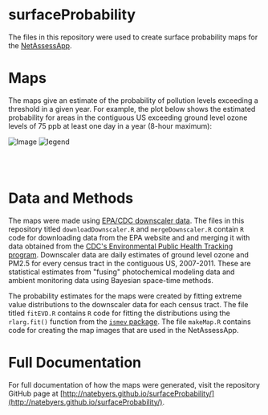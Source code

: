surfaceProbability
==================
The files in this repository were used to create surface probability maps for the [NetAssessApp](https://github.com/LADCO/NetAssessApp).

# Maps
The maps give an estimate of the probability of pollution levels exceeding a threshold in a given year. For example, the plot below shows the estimated probability for areas in the contiguous US exceeding ground level ozone levels of 75 ppb at least one day in a year (8-hour maximum):

![Image](https://raw.githubusercontent.com/LADCO/NetAssessApp/eric/www/images/o3_75.png)
![legend](https://raw.githubusercontent.com/LADCO/NetAssessApp/eric/www/images/probLegend.png)

<br></br>

# Data and Methods
The maps were made using [EPA/CDC downscaler data](http://www.epa.gov/nerlesd1/land-sci/lcb/lcb_faqsd.html). The files in this repository titled ```downloadDownscaler.R``` and ```mergeDownscaler.R``` contain ```R``` code for downloading data from the EPA website and and merging it with data obtained from the [CDC's Environmental Public Health Tracking program](http://ephtracking.cdc.gov/showHome.action). Downscaler data are daily estimates of ground level ozone and PM2.5 for every census tract in the contiguous US, 2007-2011. These are statistical estimates from "fusing" photochemical modeling data and ambient monitoring data using Bayesian space-time methods.

The probability estimates for the maps were created by fitting extreme value distributions to the downscaler data for each census tract. The file titled ```fitEVD.R``` contains ```R``` code for fitting the distributions using the ```rlarg.fit()``` function from the [```ismev``` package](http://cran.r-project.org/web/packages/ismev/index.html). The file ```makeMap.R``` contains code for creating the map images that are used in the NetAssessApp.

# Full Documentation
For full documentation of how the maps were generated, visit the repository GitHub page at [http://natebyers.github.io/surfaceProbability/](http://natebyers.github.io/surfaceProbability/).

